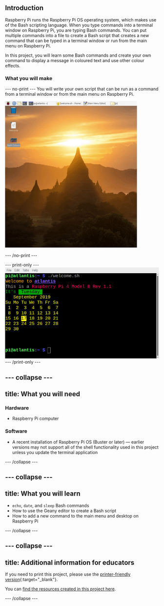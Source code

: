 ## Introduction

Raspberry Pi runs the Raspberry Pi OS operating system, which makes use of the Bash scripting language. When you type commands into a terminal window on Raspberry Pi, you are typing Bash commands. You can put multiple commands into a file to create a Bash script that creates a new command that can be typed in a terminal window or run from the main menu on Raspberry Pi. 

In this project, you will learn some Bash commands and create your own command to display a message in coloured text and use other colour effects. 


### What you will make

--- no-print ---
You will write your own script that can be run as a command from a terminal window or from the main menu on Raspberry Pi.

![Complete project](images/command-showcase.gif)

--- /no-print ---

--- print-only ---
![Complete project](images/showcase_static.png)
--- /print-only ---

--- collapse ---
---
title: What you will need
---
### Hardware

+ Raspberry Pi computer

### Software

+ A recent installation of Raspberry Pi OS (Buster or later) — earlier versions may not support all of the shell functionality used in this project unless you update the terminal application

--- /collapse ---

--- collapse ---
---
title: What you will learn
---

+ `echo`, `date`, and `sleep` Bash commands
+ How to use the Geany editor to create a Bash script
+ How to add a new command to the main menu and desktop on Raspberry Pi

--- /collapse ---

--- collapse ---
---
title: Additional information for educators
---

If you need to print this project, please use the [printer-friendly version](https://projects.raspberrypi.org/en/projects/raspberry-pi-command/print){:target="_blank"}.

You can [find the resources created in this project here](http://rpf.io/raspberry-pi-command-get).

--- /collapse ---
